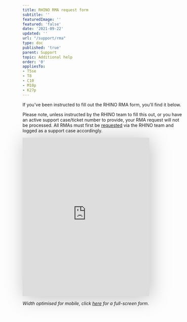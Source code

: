 ```yaml
---
title: RHINO RMA request form
subtitle: ''
featuredImage: ''
featured: 'false'
date: '2021-09-22'
updated: ''
url: "/support/rma"
type: doc
published: 'true'
parent: Support
topic: Additional help
order: '0'
appliesTo:
- T5se
- T8
- C10
- M10p
- K27p
---
```


If you've been instructed to fill out the RHINO RMA form, you'll find it below.

Please note, unless instructed by the RHINO team to fill this out, or you have an active support case/ticket number to provide, your RMA request will not be processed. All RMAs must first be [requested](/support/escalate) via the RHINO team and logged as a support case accordingly.

<iframe src="https://forms.monday.com/forms/embed/61562336a7b7e83788e46959112d4e55?r=use1" width="400" height="500" style="border: 0; box-shadow: 5px 5px 56px 0px rgba(0,0,0,0.25);"></iframe>

_Width optimised for mobile, click [here](https://forms.monday.com/forms/61562336a7b7e83788e46959112d4e55?r=use1) for a full-screen form._
